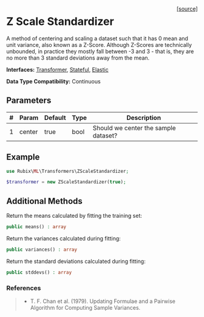 <span style="float:right;"><a href="https://github.com/RubixML/RubixML/blob/master/src/Transformers/ZScaleStandardizer.php">[source]</a></span>

# Z Scale Standardizer
A method of centering and scaling a dataset such that it has 0 mean and unit variance, also known as a Z-Score. Although Z-Scores are technically unbounded, in practice they mostly fall between -3 and 3 - that is, they are no more than 3 standard deviations away from the mean.

**Interfaces:** [Transformer](api.md#transformer), [Stateful](api.md#stateful), [Elastic](api.md#elastic)

**Data Type Compatibility:** Continuous

## Parameters
| # | Param | Default | Type | Description |
|---|---|---|---|---|
| 1 | center | true | bool | Should we center the sample dataset? |

## Example
```php
use Rubix\ML\Transformers\ZScaleStandardizer;

$transformer = new ZScaleStandardizer(true);
```

## Additional Methods
Return the means calculated by fitting the training set:
```php
public means() : array
```

Return the variances calculated during fitting:
```php
public variances() : array
```

Return the standard deviations calculated during fitting:
```php
public stddevs() : array
```

### References
>- T. F. Chan et al. (1979). Updating Formulae and a Pairwise Algorithm for Computing Sample Variances.